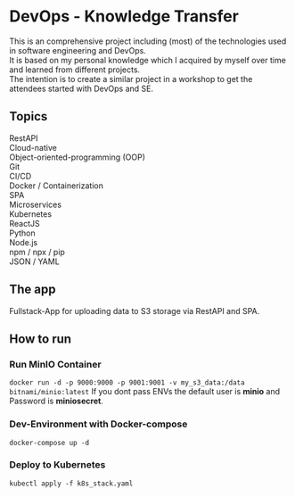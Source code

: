 # DevOps - Knowledge Transfer
This is an comprehensive project including (most) of the technologies used in software
engineering and DevOps.  
It is based on my personal knowledge which I acquired by myself over time and learned from different projects.  
The intention is to create a similar project in a workshop to get the attendees started with DevOps and SE.  

## Topics
RestAPI  
Cloud-native  
Object-oriented-programming (OOP)  
Git  
CI/CD  
Docker / Containerization  
SPA  
Microservices  
Kubernetes  
ReactJS  
Python  
Node.js  
npm / npx / pip  
JSON / YAML  

## The app
Fullstack-App for uploading data to S3 storage via RestAPI and SPA.  

## How to run

### Run MinIO Container
```docker run -d -p 9000:9000 -p 9001:9001 -v my_s3_data:/data bitnami/minio:latest```
If you dont pass ENVs the default user is **minio** and Password is **miniosecret**.

### Dev-Environment with Docker-compose
```docker-compose up -d```

### Deploy to Kubernetes
```kubectl apply -f k8s_stack.yaml```